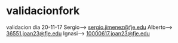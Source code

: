 # validacionfork
validacion dia 20-11-17
Sergio--> sergio.jimenez@fje.edu
Alberto--> 36551.joan23@fje.edu
Ignasi--> 10000617.joan23@fje.edu
